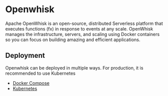 # Openwhisk

Apache OpenWhisk is an open-source, distributed Serverless platform that executes functions \(fx\) in response to events at any scale. OpenWhisk manages the infrastructure, servers, and scaling using Docker containers so you can focus on building amazing and efficient applications.

## Deployment

Openwhisk can be deployed in multiple ways. For production, it is recommended to use Kubernetes

* [Docker Compose](deployment/setup-docker-compose.md)
* [Kubernetes](deployment/setup-kubernetes.md)

